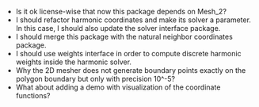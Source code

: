 * Is it ok license-wise that now this package depends on Mesh_2?
* I should refactor harmonic coordinates and make its solver a parameter. In this case, I should also update the solver interface package.
* I should merge this package with the natural neighbor coordinates package.
* I should use weights interface in order to compute discrete harmonic weights inside the harmonic solver.
* Why the 2D mesher does not generate boundary points exactly on the polygon boundary but only with precision 10^-5?
* What about adding a demo with visualization of the coordinate functions?